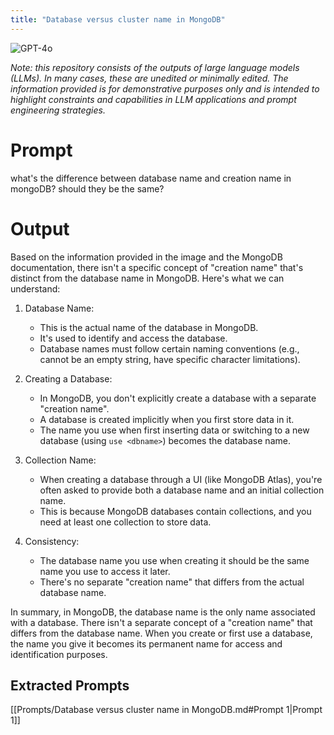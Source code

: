 ```yaml
---
title: "Database versus cluster name in MongoDB"
---
```

![GPT-4o](https://img.shields.io/badge/GPT--4o-3333FF?style=for-the-badge&logo=openai&logoColor=white)



*Note: this repository consists of the outputs of large language models (LLMs). In many cases, these are unedited or minimally edited. The information provided is for demonstrative purposes only and is intended to highlight constraints and capabilities in LLM applications and prompt engineering strategies.*


# Prompt

what's the difference between database name and creation name in mongoDB? should they be the same?

# Output
Based on the information provided in the image and the MongoDB documentation, there isn't a specific concept of "creation name" that's distinct from the database name in MongoDB. Here's what we can understand:

1. Database Name:
   - This is the actual name of the database in MongoDB.
   - It's used to identify and access the database.
   - Database names must follow certain naming conventions (e.g., cannot be an empty string, have specific character limitations).

2. Creating a Database:
   - In MongoDB, you don't explicitly create a database with a separate "creation name".
   - A database is created implicitly when you first store data in it.
   - The name you use when first inserting data or switching to a new database (using `use <dbname>`) becomes the database name.

3. Collection Name:
   - When creating a database through a UI (like MongoDB Atlas), you're often asked to provide both a database name and an initial collection name.
   - This is because MongoDB databases contain collections, and you need at least one collection to store data.

4. Consistency:
   - The database name you use when creating it should be the same name you use to access it later.
   - There's no separate "creation name" that differs from the actual database name.

In summary, in MongoDB, the database name is the only name associated with a database. There isn't a separate concept of a "creation name" that differs from the database name. When you create or first use a database, the name you give it becomes its permanent name for access and identification purposes.

 




## Extracted Prompts
[[Prompts/Database versus cluster name in MongoDB.md#Prompt 1|Prompt 1]]
